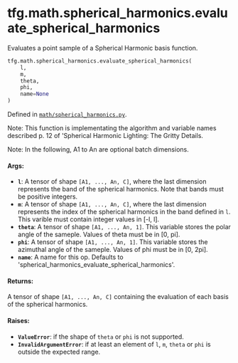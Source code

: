 <div itemscope itemtype="http://developers.google.com/ReferenceObject">
<meta itemprop="name" content="tfg.math.spherical_harmonics.evaluate_spherical_harmonics" />
<meta itemprop="path" content="Stable" />
</div>

# tfg.math.spherical_harmonics.evaluate_spherical_harmonics

Evaluates a point sample of a Spherical Harmonic basis function.

``` python
tfg.math.spherical_harmonics.evaluate_spherical_harmonics(
    l,
    m,
    theta,
    phi,
    name=None
)
```



Defined in [`math/spherical_harmonics.py`](https://github.com/tensorflow/agents/tree/master/tensorflow_graphics/math/spherical_harmonics.py).

<!-- Placeholder for "Used in" -->

Note:
  This function is implementating the algorithm and variable names described
  p. 12 of 'Spherical Harmonic Lighting: The Gritty Details.

Note:
  In the following, A1 to An are optional batch dimensions.

#### Args:

* <b>`l`</b>: A tensor of shape `[A1, ..., An, C]`, where the last dimension represents
    the band of the spherical harmonics. Note that bands must be positive
    integers.
* <b>`m`</b>: A tensor of shape `[A1, ..., An, C]`, where the last dimension represents
    the index of the spherical harmonics in the band defined in `l`. This
    varible must contain integer values in [-l, l].
* <b>`theta`</b>: A tensor of shape `[A1, ..., An, 1]`. This variable stores the polar
    angle of the sameple. Values of theta must be in [0, pi].
* <b>`phi`</b>: A tensor of shape `[A1, ..., An, 1]`. This variable stores the
    azimuthal angle of the sameple. Values of phi must be in [0, 2pi].
* <b>`name`</b>: A name for this op. Defaults to
    'spherical_harmonics_evaluate_spherical_harmonics'.


#### Returns:

A tensor of shape `[A1, ..., An, C]` containing the evaluation of each basis
of the spherical harmonics.


#### Raises:

* <b>`ValueError`</b>: if the shape of `theta` or `phi` is not supported.
* <b>`InvalidArgumentError`</b>: if at least an element of `l`, `m`, `theta` or `phi`
  is outside the expected range.